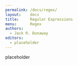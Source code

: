 ```yaml
---
permalink: /docs/regex/
layout:    docs
title:     Regular Expressions
menu:      Regex
authors:
  - Jack R. Dunaway
editors:
  - placeholder
---
```


placeholder
